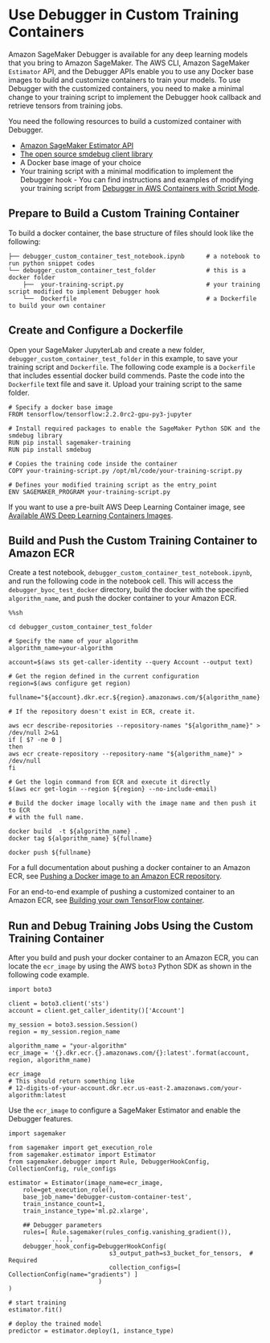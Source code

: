 # Use Debugger in Custom Training Containers<a name="debugger-bring-your-own-container"></a>

Amazon SageMaker Debugger is available for any deep learning models that you bring to Amazon SageMaker\. The AWS CLI, Amazon SageMaker `Estimator` API, and the Debugger APIs enable you to use any Docker base images to build and customize containers to train your models\. To use Debugger with the customized containers, you need to make a minimal change to your training script to implement the Debugger hook callback and retrieve tensors from training jobs\.

You need the following resources to build a customized container with Debugger\.
+ [Amazon SageMaker Estimator API](https://sagemaker.readthedocs.io/en/stable/api/training/estimators.html)
+ [The open source smdebug client library](https://github.com/awslabs/sagemaker-debugger)
+ A Docker base image of your choice
+ Your training script with a minimal modification to implement the Debugger hook \- You can find instructions and examples of modifying your training script from [Debugger in AWS Containers with Script Mode](debugger-container.md#debugger-script-mode)\.

## Prepare to Build a Custom Training Container<a name="debugger-bring-your-own-container-1"></a>

To build a docker container, the base structure of files should look like the following:

```
├── debugger_custom_container_test_notebook.ipynb      # a notebook to run python snippet codes
└── debugger_custom_container_test_folder              # this is a docker folder
    ├──  your-training-script.py                       # your training script modified to implement Debugger hook
    └──  Dockerfile                                    # a Dockerfile to build your own container
```

## Create and Configure a Dockerfile<a name="debugger-bring-your-own-container-2"></a>

Open your SageMaker JupyterLab and create a new folder, `debugger_custom_container_test_folder` in this example, to save your training script and `Dockerfile`\. The following code example is a `Dockerfile` that includes essential docker build commends\. Paste the code into the `Dockerfile` text file and save it\. Upload your training script to the same folder\.

```
# Specify a docker base image
FROM tensorflow/tensorflow:2.2.0rc2-gpu-py3-jupyter

# Install required packages to enable the SageMaker Python SDK and the smdebug library
RUN pip install sagemaker-training
RUN pip install smdebug

# Copies the training code inside the container
COPY your-training-script.py /opt/ml/code/your-training-script.py

# Defines your modified training script as the entry_point
ENV SAGEMAKER_PROGRAM your-training-script.py
```

If you want to use a pre\-built AWS Deep Learning Container image, see [Available AWS Deep Learning Containers Images](https://aws.amazon.com/releasenotes/available-deep-learning-containers-images/)\.

## Build and Push the Custom Training Container to Amazon ECR<a name="debugger-bring-your-own-container-3"></a>

Create a test notebook, `debugger_custom_container_test_notebook.ipynb`, and run the following code in the notebook cell\. This will access the `debugger_byoc_test_docker` directory, build the docker with the specified `algorithm_name`, and push the docker container to your Amazon ECR\.

```
%%sh

cd debugger_custom_container_test_folder

# Specify the name of your algorithm
algorithm_name=your-algorithm

account=$(aws sts get-caller-identity --query Account --output text)

# Get the region defined in the current configuration
region=$(aws configure get region)

fullname="${account}.dkr.ecr.${region}.amazonaws.com/${algorithm_name}:latest"

# If the repository doesn't exist in ECR, create it.

aws ecr describe-repositories --repository-names "${algorithm_name}" > /dev/null 2>&1
if [ $? -ne 0 ]
then
aws ecr create-repository --repository-name "${algorithm_name}" > /dev/null
fi

# Get the login command from ECR and execute it directly
$(aws ecr get-login --region ${region} --no-include-email)

# Build the docker image locally with the image name and then push it to ECR
# with the full name.

docker build  -t ${algorithm_name} .
docker tag ${algorithm_name} ${fullname}

docker push ${fullname}
```

For a full documentation about pushing a docker container to an Amazon ECR, see [Pushing a Docker image to an Amazon ECR repository](https://docs.aws.amazon.com/AmazonECR/latest/userguide/docker-push-ecr-image.html)\.

For an end\-to\-end example of pushing a customized container to an Amazon ECR, see [Building your own TensorFlow container](https://github.com/awslabs/amazon-sagemaker-examples/blob/master/advanced_functionality/tensorflow_bring_your_own/tensorflow_bring_your_own.ipynb)\.

## Run and Debug Training Jobs Using the Custom Training Container<a name="debugger-bring-your-own-container-4"></a>

After you build and push your docker container to an Amazon ECR, you can locate the `ecr_image` by using the AWS `boto3` Python SDK as shown in the following code example\.

```
import boto3

client = boto3.client('sts')
account = client.get_caller_identity()['Account']

my_session = boto3.session.Session()
region = my_session.region_name

algorithm_name = "your-algorithm"
ecr_image = '{}.dkr.ecr.{}.amazonaws.com/{}:latest'.format(account, region, algorithm_name)

ecr_image
# This should return something like
# 12-digits-of-your-account.dkr.ecr.us-east-2.amazonaws.com/your-algorithm:latest
```

Use the `ecr_image` to configure a SageMaker Estimator and enable the Debugger features\.

```
import sagemaker

from sagemaker import get_execution_role
from sagemaker.estimator import Estimator
from sagemaker.debugger import Rule, DebuggerHookConfig, CollectionConfig, rule_configs

estimator = Estimator(image_name=ecr_image,
    role=get_execution_role(),
    base_job_name='debugger-custom-container-test',
    train_instance_count=1,
    train_instance_type='ml.p2.xlarge',
    
    ## Debugger parameters
    rules=[ Rule.sagemaker(rules_config.vanishing_gradient()),
            ... ],
    debugger_hook_config=DebuggerHookConfig(
                            s3_output_path=s3_bucket_for_tensors,  # Required
                            collection_configs=[ CollectionConfig(name="gradients") ]
                         )
)

# start training
estimator.fit()

# deploy the trained model
predictor = estimator.deploy(1, instance_type)
```